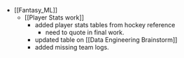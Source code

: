 - [[Fantasy_ML]]
	- [[Player Stats work]]
		- added player stats tables from hockey reference
			- need to quote in final work.
		- updated table on [[Data Engineering Brainstorm]]
		- added missing team logs.